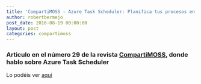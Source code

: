 ```yaml
---
title: 'CompartiMOSS - Azure Task Scheduler: Planifica tus procesos en Azure'
author: robertbermejo
post_date: 2016-08-19 00:00:00
layout: post
categories: compartimoss
---
```


### Articulo en el número 29 de la revista [CompartiMOSS](http://www.compartimoss.com/revistas/numero-29)<!--break-->, donde hablo sobre Azure Task Scheduler
Lo podéis ver [aquí](http://www.compartimoss.com/revistas/numero-29/azure-task-scheduler-planifica-tus-procesos-en-azure)
